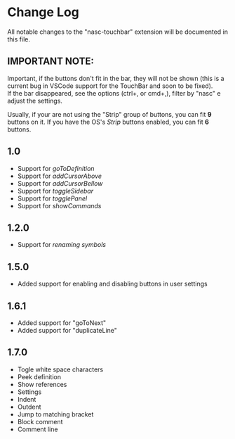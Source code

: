 # Change Log
All notable changes to the "nasc-touchbar" extension will be documented in this file.

## IMPORTANT NOTE:
Important, if the buttons don't fit in the bar, they will not be shown (this is a current bug in VSCode support for the TouchBar and soon to be fixed).  
If the bar disappeared, see the options (ctrl+, or cmd+,), filter by "nasc" e adjust the settings.

Usually, if your are not using the "Strip" group of buttons, you can fit **9** buttons on it. If you have the OS's _Strip_ buttons enabled, you can fit **6** buttons.

## 1.0

- Support for _goToDefinition_
- Support for _addCursorAbove_
- Support for _addCursorBellow_
- Support for _toggleSidebar_
- Support for _togglePanel_
- Support for _showCommands_

## 1.2.0

- Support for _renaming symbols_

## 1.5.0

- Added support for enabling and disabling buttons in user settings

## 1.6.1

- Added support for "goToNext"
- Added support for "duplicateLine"

## 1.7.0

- Togle white space characters
- Peek definition
- Show references
- Settings
- Indent
- Outdent
- Jump to matching bracket
- Block comment
- Comment line